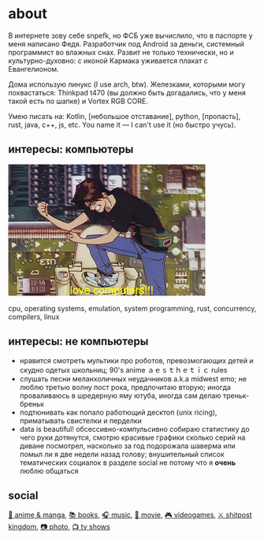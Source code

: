 # about
В интернете зову себе snpefk, но ФСБ уже вычислило, что в паспорте у меня написано Федя. Разработчик под Android за деньги, системный программист во влажных снах. Развит не только технически, но и культурно-духовно: с иконой Кармака уживается плакат с Евангелионом. 

Дома использую линукс (I use arch, btw). Железками, которыми могу похвастаться:  Thinkpad t470 (вы должно быть догадались, что у меня такой есть по шапке) и Vortex RGB CORE.

Умею писать на: Kotlin, [небольшое отставание], python, [пропасть], rust, java, c++, js, etc. You name it — I can't use it (но быстро учусь).

## интересы: компьютеры
![alt](/assets/img/love_computers.gif)

cpu, operating systems, emulation, system programming, rust, concurrency, compilers, linux

## интересы: не компьютеры
- нравится смотреть мультики про роботов, превозмогающих детей и скудно одетых школьниц; 90's anime ａｅｓｔｈｅｔｉｃ rules
- слушать песни меланхоличных неудачников a.k.a midwest emo; не люблю третью волну пост рока, предпочитаю вторую; иногда проваливаюсь в шредерную яму ютуба, иногда сам делаю треньк-бреньк
- подтюнивать как попало работющий десктоп (unix ricing), приматывать свистелки и перделки
- data is beautiful! обсессивно-компульсивно собираю статистику до чего руки дотянутся, смотрю красивые графики сколько серий на диване посмотрел, насколько за год подорожала шаверма или помыл ли я две недели назад голову; внушительный список тематических социалок в разделе social не потому что я **очень** люблю общаться

## social
[🔰 anime & manga](https://anilist.co/user/snpefk/), [📚 books](https://www.goodreads.com/snpefk), [🎧 music](https://www.last.fm/user/Sk8tter), [🎥 movie](https://letterboxd.com/snpefk), [🎮 videogames](https://www.grouvee.com/user/snpefk/), [⚔️ shitpost kingdom](https://mastodon.social/@snpefk), [📷 photo](https://instagram.con/snpefk), [📺 tv shows](https://trakt.tv/users/snpefk)
